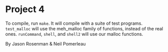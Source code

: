 Project 4
=========

To compile, run `make`. It will compile with a suite of test programs. `test_malloc` will use the meh_malloc family of functions, instead of the real ones. `runCommand`, `shell`, and `shell2` will use our malloc functions.

By Jason Rosenman & Neil Pomerleau
